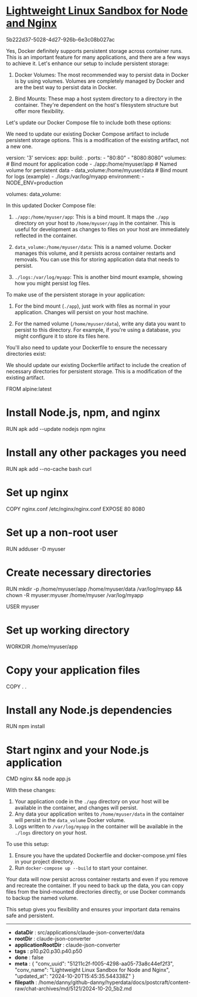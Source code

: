 # [Lightweight Linux Sandbox for Node and Nginx](https://claude.ai/chat/51211c2f-f005-4298-aa05-73a8c44ef2f3)

5b222d37-5028-4d27-926b-6e3c08b027ac

 Yes, Docker definitely supports persistent storage across container runs. This is an important feature for many applications, and there are a few ways to achieve it. Let's enhance our setup to include persistent storage:

1. Docker Volumes:
The most recommended way to persist data in Docker is by using volumes. Volumes are completely managed by Docker and are the best way to persist data in Docker.

2. Bind Mounts:
These map a host system directory to a directory in the container. They're dependent on the host's filesystem structure but offer more flexibility.

Let's update our Docker Compose file to include both these options:

<antThinking>We need to update our existing Docker Compose artifact to include persistent storage options. This is a modification of the existing artifact, not a new one.</antThinking>

<antArtifact identifier="docker-compose-yml" type="application/vnd.ant.code" language="yaml" title="Docker Compose Configuration with Persistent Storage">
version: '3'
services:
  app:
    build: .
    ports:
      - "80:80"
      - "8080:8080"
    volumes:
      # Bind mount for application code
      - ./app:/home/myuser/app
      # Named volume for persistent data
      - data_volume:/home/myuser/data
      # Bind mount for logs (example)
      - ./logs:/var/log/myapp
    environment:
      - NODE_ENV=production

volumes:
  data_volume:
</antArtifact>

In this updated Docker Compose file:

1. `./app:/home/myuser/app`: This is a bind mount. It maps the `./app` directory on your host to `/home/myuser/app` in the container. This is useful for development as changes to files on your host are immediately reflected in the container.

2. `data_volume:/home/myuser/data`: This is a named volume. Docker manages this volume, and it persists across container restarts and removals. You can use this for storing application data that needs to persist.

3. `./logs:/var/log/myapp`: This is another bind mount example, showing how you might persist log files.

To make use of the persistent storage in your application:

1. For the bind mount (`./app`), just work with files as normal in your application. Changes will persist on your host machine.

2. For the named volume (`/home/myuser/data`), write any data you want to persist to this directory. For example, if you're using a database, you might configure it to store its files here.

You'll also need to update your Dockerfile to ensure the necessary directories exist:

<antThinking>We should update our existing Dockerfile artifact to include the creation of necessary directories for persistent storage. This is a modification of the existing artifact.</antThinking>

<antArtifact identifier="custom-alpine-dockerfile" type="application/vnd.ant.code" language="dockerfile" title="Custom Alpine Linux Dockerfile with Persistent Storage Directories">
FROM alpine:latest

# Install Node.js, npm, and nginx
RUN apk add --update nodejs npm nginx

# Install any other packages you need
RUN apk add --no-cache bash curl

# Set up nginx
COPY nginx.conf /etc/nginx/nginx.conf
EXPOSE 80 8080

# Set up a non-root user
RUN adduser -D myuser

# Create necessary directories
RUN mkdir -p /home/myuser/app /home/myuser/data /var/log/myapp && \
    chown -R myuser:myuser /home/myuser /var/log/myapp

USER myuser

# Set up working directory
WORKDIR /home/myuser/app

# Copy your application files
COPY . .

# Install any Node.js dependencies
RUN npm install

# Start nginx and your Node.js application
CMD nginx && node app.js
</antArtifact>

With these changes:

1. Your application code in the `./app` directory on your host will be available in the container, and changes will persist.
2. Any data your application writes to `/home/myuser/data` in the container will persist in the `data_volume` Docker volume.
3. Logs written to `/var/log/myapp` in the container will be available in the `./logs` directory on your host.

To use this setup:

1. Ensure you have the updated Dockerfile and docker-compose.yml files in your project directory.
2. Run `docker-compose up --build` to start your container.

Your data will now persist across container restarts and even if you remove and recreate the container. If you need to back up the data, you can copy files from the bind-mounted directories directly, or use Docker commands to backup the named volume.

This setup gives you flexibility and ensures your important data remains safe and persistent.

---

* **dataDir** : src/applications/claude-json-converter/data
* **rootDir** : claude-json-converter
* **applicationRootDir** : claude-json-converter
* **tags** : p10.p20.p30.p40.p50
* **done** : false
* **meta** : {
  "conv_uuid": "51211c2f-f005-4298-aa05-73a8c44ef2f3",
  "conv_name": "Lightweight Linux Sandbox for Node and Nginx",
  "updated_at": "2024-10-20T15:45:35.544338Z"
}
* **filepath** : /home/danny/github-danny/hyperdata/docs/postcraft/content-raw/chat-archives/md/5121/2024-10-20_5b2.md